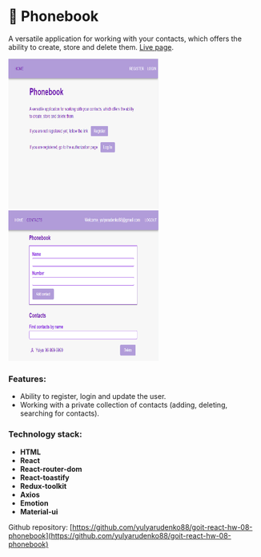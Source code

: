 # 📖 Phonebook

A versatile application for working with your contacts, which offers the ability to create, store and delete them.
[Live page](https://yulyarudenko88.github.io/goit-react-hw-08-phonebook/).

<span>
<img src="./src/images/phonebook_1.png" width="300" height="300" title="welcome">
</span>
<span>
<img src="./src/images/phonebook_2.png" width="300" height="300" title="welcome">
</span>

### Features:
- Ability to register, login and update the user.
- Working with a private collection of contacts (adding, deleting, searching for contacts).

### Technology stack:
- **HTML** 
- **React**
- **React-router-dom**
- **React-toastify**
- **Redux-toolkit** 
- **Axios**
- **Emotion**
- **Material-ui**

Github repository: [https://github.com/yulyarudenko88/goit-react-hw-08-phonebook](https://github.com/yulyarudenko88/goit-react-hw-08-phonebook)
